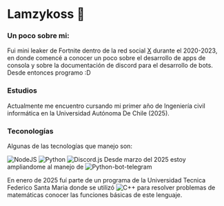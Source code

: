 
# Lamzykoss 🫰

### Un poco sobre mi:
Fui mini leaker de Fortnite dentro de la red social [X](https://x.com/lamzykoss) durante el 2020-2023, en donde comencé a conocer un poco sobre el desarrollo de apps de consola y sobre la documentación de discord para el desarrollo de bots. Desde entonces programo :D

### Estudios
Actualmente me encuentro cursando mi primer año de Ingeniería civil informática en la Universidad Autónoma De Chile (2025).

### Teconologías

Algunas de las tecnologías que manejo son:

![NodeJS](https://img.shields.io/badge/-NodeJS-333333?style=flat&logo=node.js) 
![Python](https://img.shields.io/badge/-Python-333333?style=flat&logo=python)
![Discord.js](https://img.shields.io/badge/-Discord.js-333333?style=flat&logo=discord)
Desde marzo del 2025 estoy ampliandome al manejo de ![Python-bot-telegram](https://img.shields.io/badge/-python%20telegram%20bot-333333?style=flat&logo=telegram)

En enero de 2025 fuí parte de un programa de la Universidad Tecnica Federico Santa Maria donde se utilizó ![C++](https://img.shields.io/badge/-C++-333333?style=flat&logo=cplusplus) para resolver problemas de matemáticas conocer las funciones básicas de este lenguaje.
